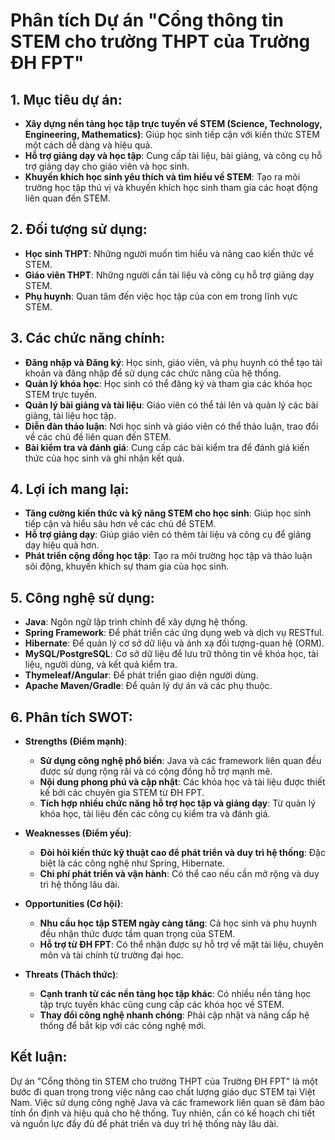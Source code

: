 # Phân tích Dự án "Cổng thông tin STEM cho trường THPT của Trường ĐH FPT"

## 1. Mục tiêu dự án:
- **Xây dựng nền tảng học tập trực tuyến về STEM (Science, Technology, Engineering, Mathematics)**: Giúp học sinh tiếp cận với kiến thức STEM một cách dễ dàng và hiệu quả.
- **Hỗ trợ giảng dạy và học tập**: Cung cấp tài liệu, bài giảng, và công cụ hỗ trợ giảng dạy cho giáo viên và học sinh.
- **Khuyến khích học sinh yêu thích và tìm hiểu về STEM**: Tạo ra môi trường học tập thú vị và khuyến khích học sinh tham gia các hoạt động liên quan đến STEM.

## 2. Đối tượng sử dụng:
- **Học sinh THPT**: Những người muốn tìm hiểu và nâng cao kiến thức về STEM.
- **Giáo viên THPT**: Những người cần tài liệu và công cụ hỗ trợ giảng dạy STEM.
- **Phụ huynh**: Quan tâm đến việc học tập của con em trong lĩnh vực STEM.

## 3. Các chức năng chính:
- **Đăng nhập và Đăng ký**: Học sinh, giáo viên, và phụ huynh có thể tạo tài khoản và đăng nhập để sử dụng các chức năng của hệ thống.
- **Quản lý khóa học**: Học sinh có thể đăng ký và tham gia các khóa học STEM trực tuyến.
- **Quản lý bài giảng và tài liệu**: Giáo viên có thể tải lên và quản lý các bài giảng, tài liệu học tập.
- **Diễn đàn thảo luận**: Nơi học sinh và giáo viên có thể thảo luận, trao đổi về các chủ đề liên quan đến STEM.
- **Bài kiểm tra và đánh giá**: Cung cấp các bài kiểm tra để đánh giá kiến thức của học sinh và ghi nhận kết quả.

## 4. Lợi ích mang lại:
- **Tăng cường kiến thức và kỹ năng STEM cho học sinh**: Giúp học sinh tiếp cận và hiểu sâu hơn về các chủ đề STEM.
- **Hỗ trợ giảng dạy**: Giúp giáo viên có thêm tài liệu và công cụ để giảng dạy hiệu quả hơn.
- **Phát triển cộng đồng học tập**: Tạo ra môi trường học tập và thảo luận sôi động, khuyến khích sự tham gia của học sinh.

## 5. Công nghệ sử dụng:
- **Java**: Ngôn ngữ lập trình chính để xây dựng hệ thống.
- **Spring Framework**: Để phát triển các ứng dụng web và dịch vụ RESTful.
- **Hibernate**: Để quản lý cơ sở dữ liệu và ánh xạ đối tượng-quan hệ (ORM).
- **MySQL/PostgreSQL**: Cơ sở dữ liệu để lưu trữ thông tin về khóa học, tài liệu, người dùng, và kết quả kiểm tra.
- **Thymeleaf/Angular**: Để phát triển giao diện người dùng.
- **Apache Maven/Gradle**: Để quản lý dự án và các phụ thuộc.

## 6. Phân tích SWOT:
- **Strengths (Điểm mạnh)**:
  - **Sử dụng công nghệ phổ biến**: Java và các framework liên quan đều được sử dụng rộng rãi và có cộng đồng hỗ trợ mạnh mẽ.
  - **Nội dung phong phú và cập nhật**: Các khóa học và tài liệu được thiết kế bởi các chuyên gia STEM từ ĐH FPT.
  - **Tích hợp nhiều chức năng hỗ trợ học tập và giảng dạy**: Từ quản lý khóa học, tài liệu đến các công cụ kiểm tra và đánh giá.

- **Weaknesses (Điểm yếu)**:
  - **Đòi hỏi kiến thức kỹ thuật cao để phát triển và duy trì hệ thống**: Đặc biệt là các công nghệ như Spring, Hibernate.
  - **Chi phí phát triển và vận hành**: Có thể cao nếu cần mở rộng và duy trì hệ thống lâu dài.

- **Opportunities (Cơ hội)**:
  - **Nhu cầu học tập STEM ngày càng tăng**: Cả học sinh và phụ huynh đều nhận thức được tầm quan trọng của STEM.
  - **Hỗ trợ từ ĐH FPT**: Có thể nhận được sự hỗ trợ về mặt tài liệu, chuyên môn và tài chính từ trường đại học.

- **Threats (Thách thức)**:
  - **Cạnh tranh từ các nền tảng học tập khác**: Có nhiều nền tảng học tập trực tuyến khác cũng cung cấp các khóa học về STEM.
  - **Thay đổi công nghệ nhanh chóng**: Phải cập nhật và nâng cấp hệ thống để bắt kịp với các công nghệ mới.

## Kết luận:
Dự án "Cổng thông tin STEM cho trường THPT của Trường ĐH FPT" là một bước đi quan trọng trong việc nâng cao chất lượng giáo dục STEM tại Việt Nam. Việc sử dụng công nghệ Java và các framework liên quan sẽ đảm bảo tính ổn định và hiệu quả cho hệ thống. Tuy nhiên, cần có kế hoạch chi tiết và nguồn lực đầy đủ để phát triển và duy trì hệ thống này lâu dài.

